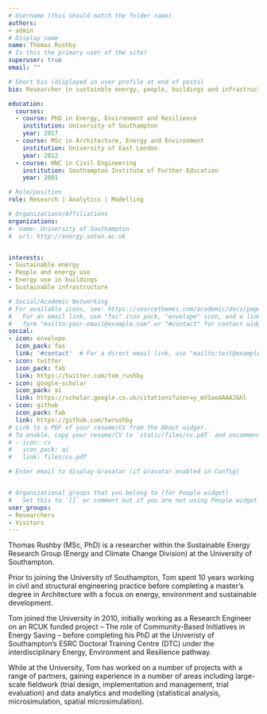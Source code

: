 ```yaml
---
# Username (this should match the folder name)
authors:
- admin
# Display name
name: Thomas Rushby
# Is this the primary user of the site?
superuser: true
email: ""

# Short bio (displayed in user profile at end of posts)
bio: Researcher in sustainble energy, people, buildings and infrastructure.

education:
  courses:
  - course: PhD in Energy, Environment and Resilience
    institution: University of Southampton
    year: 2017
  - course: MSc in Architecture, Energy and Environment
    institution: University of East London
    year: 2012
  - course: HNC in Civil Engineering
    institution: Southampton Institute of Further Education
    year: 2001

# Role/position
role: Research | Analytics | Modelling

# Organizations/Affiliations
organizations:
#- name: University of Southampton
#  url: http://energy.soton.ac.uk


interests:
- Sustainable energy
- People and energy use
- Energy use in buildings
- Sustainable infrastructure

# Social/Academic Networking
# For available icons, see: https://sourcethemes.com/academic/docs/page-builder/#icons
#   For an email link, use "fas" icon pack, "envelope" icon, and a link in the
#   form "mailto:your-email@example.com" or "#contact" for contact widget.
social:
- icon: envelope
  icon_pack: fas
  link: '#contact'  # For a direct email link, use "mailto:test@example.org".
- icon: twitter
  icon_pack: fab
  link: https://twitter.com/tom_rushby
- icon: google-scholar
  icon_pack: ai
  link: https://scholar.google.co.uk/citations?user=y_mVSaoAAAAJ&hl
- icon: github
  icon_pack: fab
  link: https://github.com/twrushby
# Link to a PDF of your resume/CV from the About widget.
# To enable, copy your resume/CV to `static/files/cv.pdf` and uncomment the lines below.
# - icon: cv
#   icon_pack: ai
#   link: files/cv.pdf

# Enter email to display Gravatar (if Gravatar enabled in Config)


# Organizational groups that you belong to (for People widget)
#   Set this to `[]` or comment out if you are not using People widget.
user_groups:
- Researchers
- Visitors
---
```


Thomas Rushby (MSc, PhD) is a researcher within the Sustainable Energy Research Group (Energy and Climate Change Division) at the University of Southampton.

Prior to joining the University of Southampton, Tom spent 10 years working in civil and structural engineering practice before completing a master’s degree in Architecture with a focus on energy, environment and sustainable development. 

Tom joined the University in 2010, initially working as a Research Engineer on an RCUK funded project – The role of Community-Based Initiatives in Energy Saving – before completing his PhD at the Univeristy of Southampton’s ESRC Doctoral Training Centre (DTC) under the interdisciplinary Energy, Environment and Resilience pathway.

While at the University, Tom has worked on a number of projects with a range of partners, gaining experience in a number of areas including large-scale fieldwork (trial design, implementation and management, trial evaluation) and data analytics and modelling (statistical analysis, microsimulation, spatial microsimulation).